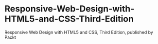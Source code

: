 # Responsive-Web-Design-with-HTML5-and-CSS-Third-Edition
Responsive Web Design with HTML5 and CSS, Third Edition, published by Packt
